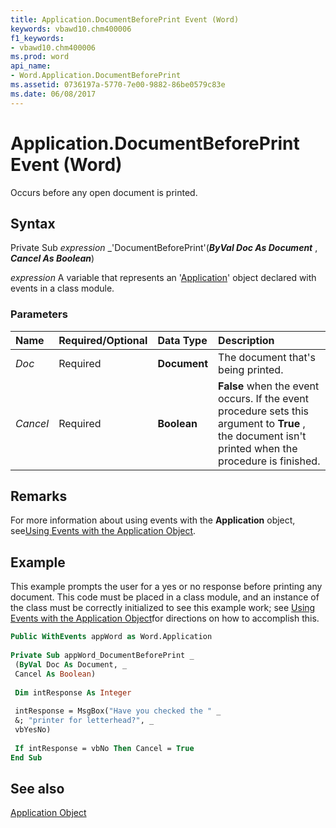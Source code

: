 ```yaml
---
title: Application.DocumentBeforePrint Event (Word)
keywords: vbawd10.chm400006
f1_keywords:
- vbawd10.chm400006
ms.prod: word
api_name:
- Word.Application.DocumentBeforePrint
ms.assetid: 0736197a-5770-7e00-9882-86be0579c83e
ms.date: 06/08/2017
---
```



# Application.DocumentBeforePrint Event (Word)

Occurs before any open document is printed.


## Syntax

Private Sub  _expression_ _'DocumentBeforePrint'(**_ByVal Doc As Document_** , **_Cancel As Boolean_**)

 _expression_ A variable that represents an '[Application](Word.Application.md)' object declared with events in a class module.


### Parameters



|**Name**|**Required/Optional**|**Data Type**|**Description**|
|:-----|:-----|:-----|:-----|
| _Doc_|Required| **Document**|The document that's being printed.|
| _Cancel_|Required| **Boolean**| **False** when the event occurs. If the event procedure sets this argument to **True** , the document isn't printed when the procedure is finished.|

## Remarks

For more information about using events with the  **Application** object, see[Using Events with the Application Object](../word/Concepts/Objects-Properties-Methods/using-events-with-the-application-object-word.md).


## Example

This example prompts the user for a yes or no response before printing any document. This code must be placed in a class module, and an instance of the class must be correctly initialized to see this example work; see [Using Events with the Application Object](../word/Concepts/Objects-Properties-Methods/using-events-with-the-application-object-word.md)for directions on how to accomplish this.


```vb
Public WithEvents appWord as Word.Application 
 
Private Sub appWord_DocumentBeforePrint _ 
 (ByVal Doc As Document, _ 
 Cancel As Boolean) 
 
 Dim intResponse As Integer 
 
 intResponse = MsgBox("Have you checked the " _ 
 &; "printer for letterhead?", _ 
 vbYesNo) 
 
 If intResponse = vbNo Then Cancel = True 
End Sub
```


## See also


[Application Object](Word.Application.md)

